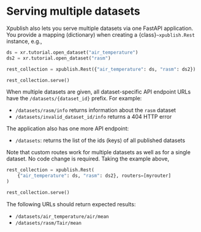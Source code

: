 # Serving multiple datasets

Xpublish also lets you serve multiple datasets via one FastAPI application. You
provide a mapping (dictionary) when creating a
{class}`~xpublish.Rest` instance, e.g.,

```python
ds = xr.tutorial.open_dataset("air_temperature")
ds2 = xr.tutorial.open_dataset("rasm")

rest_collection = xpublish.Rest({"air_temperature": ds, "rasm": ds2})

rest_collection.serve()
```

When multiple datasets are given, all dataset-specific API endpoint URLs have
the `/datasets/{dataset_id}` prefix. For example:

- `/datasets/rasm/info` returns information about the `rasm` dataset
- `/datasets/invalid_dataset_id/info` returns a 404 HTTP error

The application also has one more API endpoint:

- `/datasets`: returns the list of the ids (keys) of all published datasets

Note that custom routes work for multiple datasets as well as for a single
dataset. No code change is required. Taking the example above,

```python
rest_collection = xpublish.Rest(
    {"air_temperature": ds, "rasm": ds2}, routers=[myrouter]
)

rest_collection.serve()
```

The following URLs should return expected results:

- `/datasets/air_temperature/air/mean`
- `/datasets/rasm/Tair/mean`
